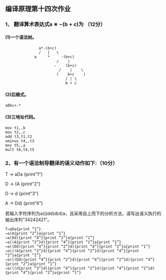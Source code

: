 ## 编译原理第十四次作业
### 1、 翻译算术表达式a ∗ −(b + c)为 （12分）

#### (1)一个语法树。
```
               a*-(b+c)
               /   |   \
             a     *     -(b+c)
                       /    |     
                      -    (b+c)
                        /    |    \
                       (    b+c    )
                           / | \
                           b + c
```

#### (2)后缀式。
```
a0bc+-*
```

#### (3)三地址代码。
```
mov t1,,b
mov t2,,c
add t3,t1,t2
uminus t4,,t3
mov t5,,a
mult t6,t4,t5
```


### 2、有一个语法制导翻译的语义动作如下:（10分）

T → aDa    {print”1”}

D → (A      {print”2”}

D → d        {print”3”}

A → Dd)    {print”4”}

若输入字符序列为a(((dd)d)d)a，且采用自上而下的分析方法，请写出语义执行的输出序列”34242421”。
```
T→aDa{print “1”}
→a(A{print “2”}a{print “1”}
→a(Dd){print “4”}{print “2”}a{print “1”} 
→a((A{print “2”}d){print “4”}{print “2”}a{print “1”}
→a((Dd){print “4”}{print “2”}d){print “4”}{print “2”}a{print “1”}
→a(((A{print “2”}d){print “4”}{print “2”}d){print “4”}{print “2”}a{print “1”} 
→a(((Dd){print “4”}{print “2”}d){print “4”}{print “2”}d){print “4”}{print “2”}a{print “1”} 
→a(((d{print “3”}d){print “4”}{print “2”}d){print “4”}{print “2”}d){print “4”}{print “2”}a{print “1”}
```




